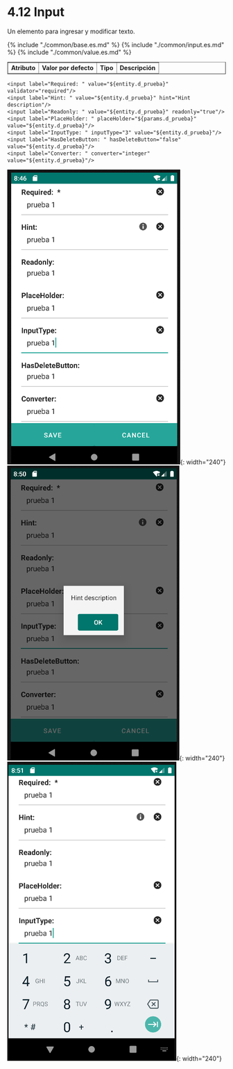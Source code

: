 # 4.12 Input
<div style="text-align: justify;">
    <p>Un elemento para ingresar y modificar texto.</p>
</div>

<table border="1">
    <thead>
        <tr>
            <th colspan="2">Atributo</th>
            <th>Valor por defecto</th>
            <th>Tipo</th>
            <th>Descripción</th>
         </tr>
    </thead>
    <tbody>
        {% include "./common/base.es.md" %}
        {% include "./common/input.es.md" %}
        {% include "./common/value.es.md" %}
   </tbody>
</table>

    <input label="Required: " value="${entity.d_prueba}" validator="required"/>
    <input label="Hint: " value="${entity.d_prueba}" hint="Hint description"/>
    <input label="Readonly: " value="${entity.d_prueba}" readonly="true"/>
    <input label="PlaceHolder: " placeHolder="${params.d_prueba}" value="${entity.d_prueba}"/>
    <input label="InputType: " inputType="3" value="${entity.d_prueba}"/>
    <input label="HasDeleteButton: " hasDeleteButton="false"  value="${entity.d_prueba}"/>
    <input label="Converter: " converter="integer" value="${entity.d_prueba}"/>

![Imagen 1](../img/input1.png){: width="240"} ![Imagen 2](../img/input2.png){: width="240"} ![Imagen 3](../img/input3.png){: width="240"} 

